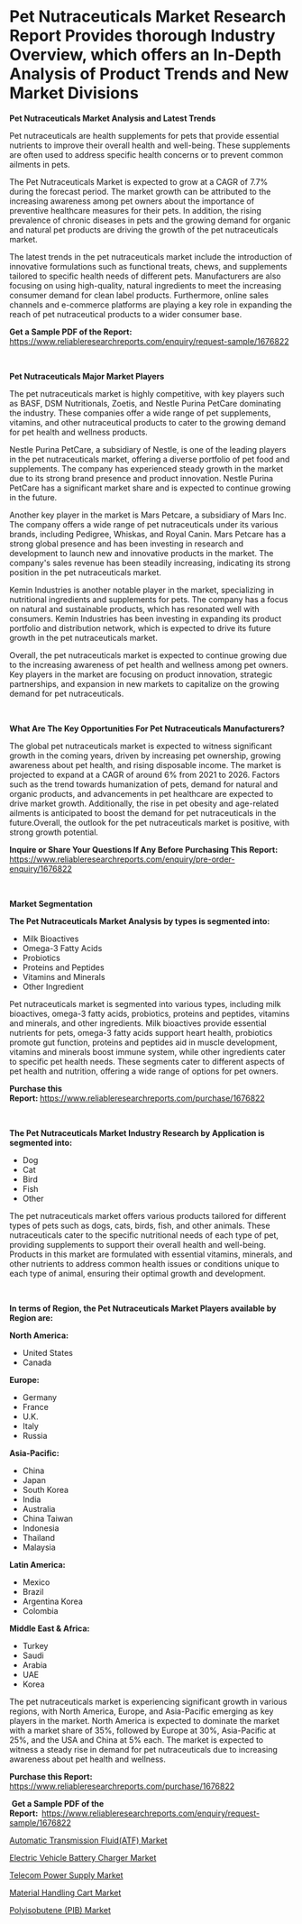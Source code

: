 <p><h1>Pet Nutraceuticals Market Research Report Provides thorough Industry Overview, which offers an In-Depth Analysis of Product Trends and New Market Divisions</h1></p><p><strong>Pet Nutraceuticals Market Analysis and Latest Trends</strong></p>
<p><p>Pet nutraceuticals are health supplements for pets that provide essential nutrients to improve their overall health and well-being. These supplements are often used to address specific health concerns or to prevent common ailments in pets.</p><p>The Pet Nutraceuticals Market is expected to grow at a CAGR of 7.7% during the forecast period. The market growth can be attributed to the increasing awareness among pet owners about the importance of preventive healthcare measures for their pets. In addition, the rising prevalence of chronic diseases in pets and the growing demand for organic and natural pet products are driving the growth of the pet nutraceuticals market.</p><p>The latest trends in the pet nutraceuticals market include the introduction of innovative formulations such as functional treats, chews, and supplements tailored to specific health needs of different pets. Manufacturers are also focusing on using high-quality, natural ingredients to meet the increasing consumer demand for clean label products. Furthermore, online sales channels and e-commerce platforms are playing a key role in expanding the reach of pet nutraceutical products to a wider consumer base.</p></p>
<p><strong>Get a Sample PDF of the Report:&nbsp;</strong> <a href="https://www.reliableresearchreports.com/enquiry/request-sample/1676822">https://www.reliableresearchreports.com/enquiry/request-sample/1676822</a></p>
<p>&nbsp;</p>
<p><strong>Pet Nutraceuticals Major Market Players</strong></p>
<p><p>The pet nutraceuticals market is highly competitive, with key players such as BASF, DSM Nutritionals, Zoetis, and Nestle Purina PetCare dominating the industry. These companies offer a wide range of pet supplements, vitamins, and other nutraceutical products to cater to the growing demand for pet health and wellness products.</p><p>Nestle Purina PetCare, a subsidiary of Nestle, is one of the leading players in the pet nutraceuticals market, offering a diverse portfolio of pet food and supplements. The company has experienced steady growth in the market due to its strong brand presence and product innovation. Nestle Purina PetCare has a significant market share and is expected to continue growing in the future.</p><p>Another key player in the market is Mars Petcare, a subsidiary of Mars Inc. The company offers a wide range of pet nutraceuticals under its various brands, including Pedigree, Whiskas, and Royal Canin. Mars Petcare has a strong global presence and has been investing in research and development to launch new and innovative products in the market. The company's sales revenue has been steadily increasing, indicating its strong position in the pet nutraceuticals market.</p><p>Kemin Industries is another notable player in the market, specializing in nutritional ingredients and supplements for pets. The company has a focus on natural and sustainable products, which has resonated well with consumers. Kemin Industries has been investing in expanding its product portfolio and distribution network, which is expected to drive its future growth in the pet nutraceuticals market.</p><p>Overall, the pet nutraceuticals market is expected to continue growing due to the increasing awareness of pet health and wellness among pet owners. Key players in the market are focusing on product innovation, strategic partnerships, and expansion in new markets to capitalize on the growing demand for pet nutraceuticals.</p></p>
<p>&nbsp;</p>
<p><strong>What Are The Key Opportunities For Pet Nutraceuticals Manufacturers?</strong></p>
<p><p>The global pet nutraceuticals market is expected to witness significant growth in the coming years, driven by increasing pet ownership, growing awareness about pet health, and rising disposable income. The market is projected to expand at a CAGR of around 6% from 2021 to 2026. Factors such as the trend towards humanization of pets, demand for natural and organic products, and advancements in pet healthcare are expected to drive market growth. Additionally, the rise in pet obesity and age-related ailments is anticipated to boost the demand for pet nutraceuticals in the future.Overall, the outlook for the pet nutraceuticals market is positive, with strong growth potential.</p></p>
<p><strong>Inquire or Share Your Questions If Any Before Purchasing This Report:</strong> <a href="https://www.reliableresearchreports.com/enquiry/pre-order-enquiry/1676822">https://www.reliableresearchreports.com/enquiry/pre-order-enquiry/1676822</a></p>
<p>&nbsp;</p>
<p><strong>Market Segmentation</strong></p>
<p><strong>The Pet Nutraceuticals Market Analysis by types is segmented into:</strong></p>
<p><ul><li>Milk Bioactives</li><li>Omega-3 Fatty Acids</li><li>Probiotics</li><li>Proteins and Peptides</li><li>Vitamins and Minerals</li><li>Other Ingredient</li></ul></p>
<p><p>Pet nutraceuticals market is segmented into various types, including milk bioactives, omega-3 fatty acids, probiotics, proteins and peptides, vitamins and minerals, and other ingredients. Milk bioactives provide essential nutrients for pets, omega-3 fatty acids support heart health, probiotics promote gut function, proteins and peptides aid in muscle development, vitamins and minerals boost immune system, while other ingredients cater to specific pet health needs. These segments cater to different aspects of pet health and nutrition, offering a wide range of options for pet owners.</p></p>
<p><strong>Purchase this Report:&nbsp;</strong><a href="https://www.reliableresearchreports.com/purchase/1676822">https://www.reliableresearchreports.com/purchase/1676822</a></p>
<p>&nbsp;</p>
<p><strong>The Pet Nutraceuticals Market Industry Research by Application is segmented into:</strong></p>
<p><ul><li>Dog</li><li>Cat</li><li>Bird</li><li>Fish</li><li>Other</li></ul></p>
<p><p>The pet nutraceuticals market offers various products tailored for different types of pets such as dogs, cats, birds, fish, and other animals. These nutraceuticals cater to the specific nutritional needs of each type of pet, providing supplements to support their overall health and well-being. Products in this market are formulated with essential vitamins, minerals, and other nutrients to address common health issues or conditions unique to each type of animal, ensuring their optimal growth and development.</p></p>
<p>&nbsp;</p>
<p><strong>In terms of Region, the Pet Nutraceuticals Market Players available by Region are:</strong></p>
<p>
    <p> <strong> North America: </strong>
        <ul>
            <li>United States</li>
            <li>Canada</li>
        </ul>
        </p> 
    <p> <strong> Europe: </strong>
        <ul>
            <li>Germany</li>
            <li>France</li>
            <li>U.K.</li>
            <li>Italy</li>
            <li>Russia</li>
        </ul>
        </p> 
    <p> <strong> Asia-Pacific: </strong>
        <ul>
            <li>China</li>
            <li>Japan</li>
            <li>South Korea</li>
            <li>India</li>
            <li>Australia</li>
            <li>China Taiwan</li>
            <li>Indonesia</li>
            <li>Thailand</li>
            <li>Malaysia</li>
        </ul>
        </p> 
    <p> <strong> Latin America: </strong>
        <ul>
            <li>Mexico</li>
            <li>Brazil</li>
            <li>Argentina Korea</li>
            <li>Colombia</li>
        </ul>
        </p> 
    <p> <strong> Middle East & Africa: </strong>
        <ul>
            <li>Turkey</li>
            <li>Saudi</li>
            <li>Arabia</li>
            <li>UAE</li>
            <li>Korea</li>
        </ul>
    </p>
    </p>
<p><p>The pet nutraceuticals market is experiencing significant growth in various regions, with North America, Europe, and Asia-Pacific emerging as key players in the market. North America is expected to dominate the market with a market share of 35%, followed by Europe at 30%, Asia-Pacific at 25%, and the USA and China at 5% each. The market is expected to witness a steady rise in demand for pet nutraceuticals due to increasing awareness about pet health and wellness.</p></p>
<p><strong>Purchase this Report: </strong><a href="https://www.reliableresearchreports.com/purchase/1676822">https://www.reliableresearchreports.com/purchase/1676822</a></p>
<p>&nbsp;<strong>Get a Sample PDF of the Report:&nbsp;&nbsp;</strong><a href="https://www.reliableresearchreports.com/enquiry/request-sample/1676822">https://www.reliableresearchreports.com/enquiry/request-sample/1676822</a></p>
<p><strong></strong></p>
<p><p><a href="https://github.com/arionmp/Market-Research-Report-List-2/blob/main/automatic-transmission-fluidatf-market.md">Automatic Transmission Fluid(ATF) Market</a></p><p><a href="https://medium.com/@joanacasper19/electric-vehicle-battery-charger-market-comprehensive-assessment-by-type-application-and-daf3617889b1">Electric Vehicle Battery Charger Market</a></p><p><a href="https://medium.com/@joanacasper19/telecom-power-supply-market-comprehensive-assessment-by-type-application-and-geography-d171eb9cb88b">Telecom Power Supply Market</a></p><p><a href="https://medium.com/@paulmcglynn6456/material-handling-cart-market-insights-into-market-cagr-market-trends-and-growth-strategies-d73e71d266bd">Material Handling Cart Market</a></p><p><a href="https://github.com/pgtimber/Market-Research-Report-List-1/blob/main/polyisobutene-pib-market.md">Polyisobutene (PIB) Market</a></p></p>